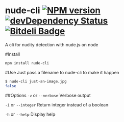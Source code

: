 nude-cli [![NPM version](https://badge.fury.io/js/nude-cli.png)](http://badge.fury.io/js/nude-cli) [![devDependency Status](https://david-dm.org/victorhaggqvist/node-nude-cli.png)](https://david-dm.org/victorhaggqvist/node-nude-cli#info=dependencies) [![Bitdeli Badge](https://d2weczhvl823v0.cloudfront.net/victorhaggqvist/node-nude-cli/trend.png)](https://bitdeli.com/free "Bitdeli Badge")
========
A cli for nudity detection with nude.js on node

#Install
```sh
npm install nude-cli
```

#Use
Just pass a filename to nude-cli to make it happen
```sh
$ nude-cli just-an-image.jpg
false
```

##Options
`-v` or `--verbose` Verbose output

`-i` or `--integer` Return integer instead of a boolean

`-h` or `--help` Display help
